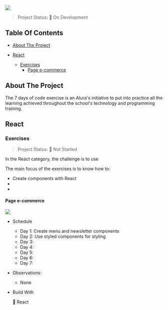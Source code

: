 <img src="https://imagizer.imageshack.com/img923/1364/tzXxMh.png">

> Project Status: :construction: On Development

## Table Of Contents
- [About The Project](#about-the-project)

- [React](#react)
  * [Exercises](#exercises)
    * [Page e-commerce](#page-e-commerce)

## About The Project
The 7 days of code exercise is an Alura's initiative to put into practice all the learning achieved throughout the school's technology and programming training. 

## React

### Exercises
> Project Status: :construction: Not Started

In the React category, the challenge is to use 

The main focus of the exercises is to know how to:

* Create components with React
* 
* 

#### Page e-commerce
<img src="http://img.shields.io/static/v1?label=STATUS&message=Not%20Started&color=red&style=for-the-badge"/>

- Schedule
  - Day 1: Create menu and newsletter components
  - Day 2: Use styled components for styling
  - Day 3: 
  - Day 4: 
  - Day 5: 
  - Day 6: 
  - Day 7: 

- Observations:
  - None

- Build With

    :small_blue_diamond: React

